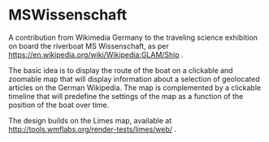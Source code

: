 MSWissenschaft
==============

A contribution from Wikimedia Germany to the traveling science exhibition on board the riverboat MS Wissenschaft, as per https://en.wikipedia.org/wiki/Wikipedia:GLAM/Ship .

The basic idea is to display the route of the boat on a clickable and zoomable map that will display information about a selection of geolocated articles on the German Wikipedia. The map is complemented by a clickable timeline that will predefine the settings of the map as a function of the position of the boat over time.

The design builds on the Limes map, available at http://tools.wmflabs.org/render-tests/limes/web/ .
